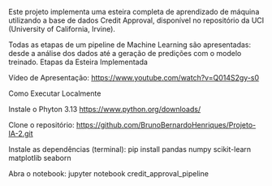 Este projeto implementa uma esteira completa de aprendizado de máquina utilizando a base de dados Credit Approval, disponível no repositório da UCI (University of California, Irvine).

Todas as etapas de um pipeline de Machine Learning são apresentadas: desde a análise dos dados até a geração de predições com o modelo treinado.
Etapas da Esteira Implementada

Vídeo de Apresentação:
https://www.youtube.com/watch?v=Q014S2gy-s0

Como Executar Localmente

Instale o Phyton 3.13
https://www.python.org/downloads/

Clone o repositório:
https://github.com/BrunoBernardoHenriques/Projeto-IA-2.git

Instale as dependências (terminal):
pip install pandas numpy scikit-learn matplotlib seaborn

Abra o notebook:
jupyter notebook credit_approval_pipeline


